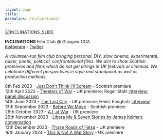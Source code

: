 ```yaml
---  
layout: page  
title:  
permalink: /inclinations/  
---  
```


![INCLINATIONS_SLIDE](https://github.com/rosedetivoli/rosedetivoli.github.io/assets/22683802/d465d6bc-9f09-4661-b313-bb314f5c3598)  

**INCLINATIONS** Film Club @ Glasgow CCA    
[Instagram](https://www.instagram.com/inclinations_film_club/) - [Twitter](https://twitter.com/inclinations_fc)  
    
_A volunteer-run film club bringing personal, DIY, slow cinema, experimental, queer, poetic, political, confrontational films. We aim to show Scottish premieres and films which do not get airings in UK festivals or cinemas. We celebrate different perspectives in style and standpoint as well as production methods._  
  
8th Feb 2023 - [Just Don't Think I'll Scream](https://www.cca-glasgow.com/programme/just-dont-think-ill-scream) - Scottish premiere  
12th April 2023 - [Theaters of War](https://www.cca-glasgow.com/programme/theaters-of-war) - UK premiere; Roger Stahl [interview](https://www.conter.scot/2023/4/10/theatres-of-war-exposing-the-military-entertainment-complex/); [panel discussion](https://archive.org/details/theaters-of-war-inclinations-film-club-panel-12-april-2023)    
14th June 2023 - [The Last City](https://www.cca-glasgow.com/programme/the-last-city) - UK premiere; Heinz Emigholz [interview](https://www.sabzian.be/text/sculptures-in-time)  
13th September 2023 - [Before We Move](https://www.cca-glasgow.com/programme/before-we-move) - Scottish premiere  
26th October 2023 - [A.I. at War](https://www.cca-glasgow.com/programme/a-i-at-war) - UK premiere  
29th November 2023 - [Libera Me & Seven Stories by James Kelman](https://www.cca-glasgow.com/programme/libera-me-seven-stories-by-james-kelman); [conversation](https://archive.org/details/james-kelman-inclinations-film-club-29-nov-2023)    
13th December 2023 - [Those Roads of Fatsa](https://www.cca-glasgow.com/programme/those-roads-of-fatsa) - UK premiere    
16th January 2024 - [This Is Not A War Story](https://www.cca-glasgow.com/programme/this-is-not-a-war-story) - UK premiere  

